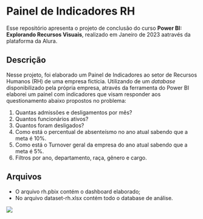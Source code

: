 # Painel de Indicadores RH

Esse repositório apresenta o projeto de conclusão do curso **Power BI: Explorando Recursos Visuais**, realizado em Janeiro de 2023 aatravés da plataforma da Alura.

## Descrição

Nesse projeto, foi elaborado um Painel de Indicadores ao setor de Recursos Humanos (RH) de uma empresa fictícia. Utilizando de um *database* disponibilizado pela própria empresa, através da ferramenta do Power BI elaborei um painel com indicadores que visam responder aos questionamento abaixo propostos no problema:

1.  Quantas admissões e desligamentos por mês?
2.  Quantos funcionários ativos?
3.  Quantos foram desligados?
4.  Como está o percentual de absenteísmo no ano atual sabendo que a meta é 10%.
5.  Como está o Turnover geral da empresa do ano atual sabendo que a meta é 5%.
6.  Filtros por ano, departamento, raça, gênero e cargo.

## Arquivos

 - O arquivo rh.pbix contém o dashboard elaborado;
 - No arquivo dataset-rh.xlsx contém todo o database de análise.

![](https://github.com/mfaysoares/Ecommerce_PBI/blob/main/ecommerce_pbi.gif)
